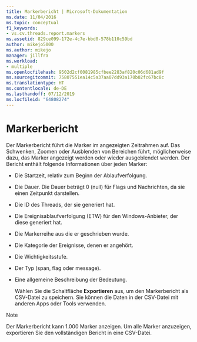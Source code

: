 ```yaml
---
title: Markerbericht | Microsoft-Dokumentation
ms.date: 11/04/2016
ms.topic: conceptual
f1_keywords:
- vs.cv.threads.report.markers
ms.assetid: 829ce099-172e-4c7e-bbd0-578b110c59bd
author: mikejo5000
ms.author: mikejo
manager: jillfra
ms.workload:
- multiple
ms.openlocfilehash: 9502d2cf0081985cfbee2283af820c06d681ad9f
ms.sourcegitcommit: 75807551ea14c5a37aa07dd93a170b02fc67bc8c
ms.translationtype: HT
ms.contentlocale: de-DE
ms.lasthandoff: 07/12/2019
ms.locfileid: "64808274"
---
```

# <a name="markers-report"></a>Markerbericht
Der Markerbericht führt die Marker im angezeigten Zeitrahmen auf.  Das Schwenken, Zoomen oder Ausblenden von Bereichen führt, möglicherweise dazu, das Marker angezeigt werden oder wieder ausgeblendet werden. Der Bericht enthält folgende Informationen über jeden Marker:

- Die Startzeit, relativ zum Beginn der Ablaufverfolgung.

- Die Dauer. Die Dauer beträgt 0 (null) für Flags und Nachrichten, da sie einen Zeitpunkt darstellen.

- Die ID des Threads, der sie generiert hat.

- Die Ereignisablaufverfolgung (ETW) für den Windows-Anbieter, der diese generiert hat.

- Die Markerreihe aus die er geschrieben wurde.

- Die Kategorie der Ereignisse, denen er angehört.

- Die Wichtigkeitsstufe.

- Der Typ (span, flag oder message).

- Eine allgemeine Beschreibung der Bedeutung.

  Wählen Sie die Schaltfläche **Exportieren** aus, um den Markerbericht als CSV-Datei zu speichern. Sie können die Daten in der CSV-Datei mit anderen Apps oder Tools verwenden.

> [!NOTE]
> Der Markerbericht kann 1.000 Marker anzeigen. Um alle Marker anzuzeigen, exportieren Sie den vollständigen Bericht in eine CSV-Datei.